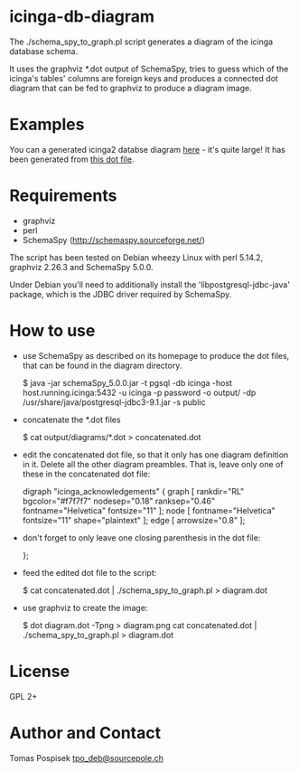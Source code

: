 icinga-db-diagram
=================

The ./schema\_spy\_to\_graph.pl script generates a diagram
of the icinga database schema.

It uses the graphviz \*.dot output of SchemaSpy, tries to
guess which of the icinga's tables' columns are foreign keys
and produces a connected dot diagram that can be fed to
graphviz to produce a diagram image.

Examples
========
You can a generated icinga2 databse diagram
<a href="https://github.com/tpo/icinga-db-diagram/raw/master/README">
here</a> - it's quite large! It has been generated from
<a href="https://github.com/tpo/icinga-db-diagram/raw/master/concatenated.dot">
this dot file</a>.

Requirements
============
* graphviz
* perl
* SchemaSpy (http://schemaspy.sourceforge.net/)

The script has been tested on Debian wheezy Linux with
perl 5.14.2, graphviz 2.26.3 and SchemaSpy 5.0.0.

Under Debian you'll need to additionally install the 'libpostgresql-jdbc-java'
package, which is the JDBC driver required by SchemaSpy.

How to use
==========
* use SchemaSpy as described on its homepage to produce
  the dot files, that can be found in the diagram directory.

    $ java -jar schemaSpy_5.0.0.jar -t pgsql -db icinga -host host.running.icinga:5432 -u icinga -p password -o output/ -dp /usr/share/java/postgresql-jdbc3-9.1.jar -s public

* concatenate the \*.dot files

    $ cat output/diagrams/*.dot > concatenated.dot

* edit the concatenated dot file, so that it only has one
  diagram definition in it. Delete all the other diagram
  preambles. That is, leave only one of these in the concatenated
  dot file:

    digraph "icinga_acknowledgements" {
      graph [
        rankdir="RL"
        bgcolor="#f7f7f7"
        nodesep="0.18"
        ranksep="0.46"
        fontname="Helvetica"
        fontsize="11"
      ];
      node [
        fontname="Helvetica"
        fontsize="11"
        shape="plaintext"
      ];
      edge [
        arrowsize="0.8"
      ];

* don't forget to only leave one closing parenthesis in the dot file:

    };

* feed the edited dot file to the script:

    $ cat concatenated.dot | ./schema_spy_to_graph.pl > diagram.dot

* use graphviz to create the image:

    $ dot diagram.dot -Tpng > diagram.png
    cat concatenated.dot | ./schema_spy_to_graph.pl > diagram.dot

License
=======
GPL 2+

Author and Contact
==================
Tomas Pospisek <tpo_deb@sourcepole.ch>
